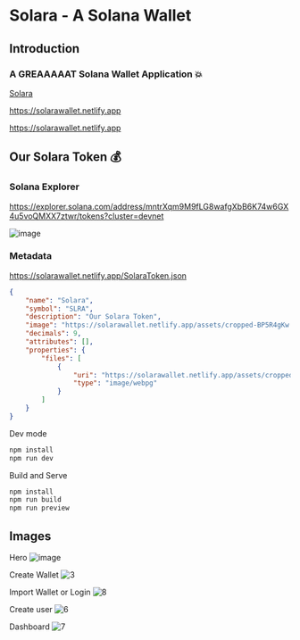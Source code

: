 # Solara - A Solana Wallet

## Introduction

### A GREAAAAAT Solana Wallet Application 💥

[Solara](https://solarawallet.netlify.app)

https://solarawallet.netlify.app

https://solarawallet.netlify.app

## Our Solara Token 💰

### Solana Explorer

https://explorer.solana.com/address/mntrXqm9M9fLG8wafgXbB6K74w6GX4u5voQMXX7ztwr/tokens?cluster=devnet

![image](https://github.com/user-attachments/assets/74c9160b-413f-4dfe-a0af-0739a4654561)

### Metadata
https://solarawallet.netlify.app/SolaraToken.json

```json
{
    "name": "Solara",
    "symbol": "SLRA",
    "description": "Our Solara Token",
    "image": "https://solarawallet.netlify.app/assets/cropped-BP5R4gKw.webpg",
    "decimals": 9,
    "attributes": [],
    "properties": {
        "files": [
            {
                "uri": "https://solarawallet.netlify.app/assets/cropped-BP5R4gKw.webpg",
                "type": "image/webpg"
            }
        ]
    }
}
```

Dev mode

```bash
npm install
npm run dev 
```

Build and Serve

```bash
npm install
npm run build
npm run preview
```

## Images
Hero 
![image](https://github.com/user-attachments/assets/24af2d00-d47d-4793-b1e9-1037422447cb)

Create Wallet
![3](https://github.com/user-attachments/assets/06d59f14-3574-4204-8612-11a18301dfa4)

Import Wallet or Login
![8](https://github.com/user-attachments/assets/348a0cbc-efe1-4f09-a4d5-cc07f68dca99)

Create user
![6](https://github.com/user-attachments/assets/ce75876b-21c3-46e0-ae48-458d68f8c613)

Dashboard
![7](https://github.com/user-attachments/assets/92eca6f3-0c73-40aa-88c3-92addcd17391)

